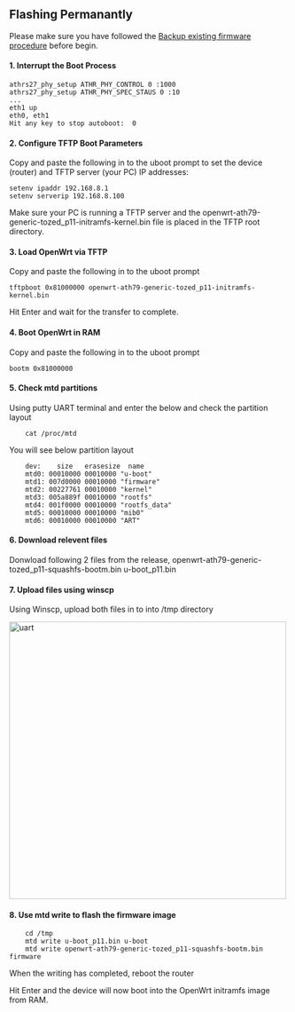 ## Flashing Permanantly 
Please make sure you have followed the [Backup existing firmware procedure](https://github.com/dckmedia/TozedP11_Openwrt/blob/main/Step%201%20-%20Backup%20existing%20firmware.md) before begin. 
#### 1. Interrupt the Boot Process

    athrs27_phy_setup ATHR_PHY_CONTROL 0 :1000
    athrs27_phy_setup ATHR_PHY_SPEC_STAUS 0 :10
    ...
    eth1 up
    eth0, eth1
    Hit any key to stop autoboot:  0

#### 2. Configure TFTP Boot Parameters
Copy and paste the following in to the uboot prompt to set the device (router) and TFTP server (your PC) IP addresses:

    setenv ipaddr 192.168.8.1
    setenv serverip 192.168.8.100

Make sure your PC is running a TFTP server and the openwrt-ath79-generic-tozed_p11-initramfs-kernel.bin file is placed in the TFTP root directory.

#### 3. Load OpenWrt via TFTP
Copy and paste the following in to the uboot prompt

    tftpboot 0x81000000 openwrt-ath79-generic-tozed_p11-initramfs-kernel.bin
    
Hit Enter and wait for the transfer to complete.

#### 4. Boot OpenWrt in RAM
Copy and paste the following in to the uboot prompt

    bootm 0x81000000

#### 5. Check mtd partitions
Using putty UART terminal and enter the below and check the partition layout

        cat /proc/mtd

You will see below partition layout

        dev:    size   erasesize  name
        mtd0: 00010000 00010000 "u-boot"
        mtd1: 007d0000 00010000 "firmware"
        mtd2: 00227761 00010000 "kernel"
        mtd3: 005a889f 00010000 "rootfs"
        mtd4: 001f0000 00010000 "rootfs_data"
        mtd5: 00010000 00010000 "mib0"
        mtd6: 00010000 00010000 "ART"

#### 6. Download relevent files
Donwload following 2 files from the release,
openwrt-ath79-generic-tozed_p11-squashfs-bootm.bin
u-boot_p11.bin

#### 7. Upload files using winscp
Using Winscp, upload both files in to into /tmp directory

<img src="https://res.cloudinary.com/dckmedia/image/upload/v1757149044/Tozed_P11/winscp.png" alt="uart" width="500"/>

#### 8. Use mtd write to flash the firmware image

        cd /tmp
        mtd write u-boot_p11.bin u-boot
        mtd write openwrt-ath79-generic-tozed_p11-squashfs-bootm.bin firmware

When the writing has completed, reboot the router


Hit Enter and the device will now boot into the OpenWrt initramfs image from RAM.
